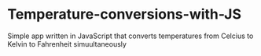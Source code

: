 # Temperature-conversions-with-JS
Simple app written in JavaScript that converts temperatures from Celcius to Kelvin to Fahrenheit simuultaneously
